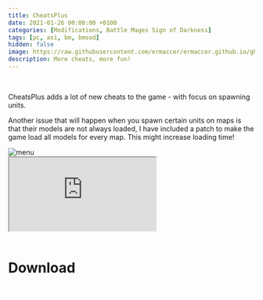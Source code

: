 ```yaml
---
title: CheatsPlus
date: 2021-01-26 00:00:00 +0100
categories: [Modifications, Battle Mages Sign of Darkness]
tags: [pc, asi, bm, bmsod]   
hidden: false
image: https://raw.githubusercontent.com/ermaccer/ermaccer.github.io/gh-pages/assets/mods/bmsod/cht/1.jpg
description: More cheats, more fun!
---
```


<a class="btn btn-block btn-dark bg-dark text-gray btn-sm" style="color: white;" href="/posts/cheatsplusbm" role="button">
Battle Mages Version
</a>


CheatsPlus adds a lot of new cheats to the game - with focus on spawning units.

Another issue that will happen when you spawn certain units on maps is that their models are not always loaded, I have included a patch
to make the game load all models for every map. This might increase loading time!

<img class="img-fluid mx-auto" alt="menu" src="{% link assets/mods/bmsod/cht/1.jpg %}">


<div class="embed-responsive embed-responsive-16by9">
  <iframe class="embed-responsive-item" src="https://www.youtube.com/embed/nPwlBTo-LPM" allowfullscreen></iframe>
</div>

<br>

# Download


<a class="btn btn-block btn-dark bg-dark text-gray btn-lg" style="color: white;" href="https://github.com/ermaccer/BMSODHook/releases/download/CheatsPlus/CheatsPlus.zip" role="button">
<i class="fas fa-download"></i>
Download
</a>

<a class="btn btn-block btn-dark bg-dark text-gray btn-lg" style="color: white;" href="https://github.com/ermaccer/BMSODHook/" role="button">
<i class="fab fa-github"></i>
View Source (BMSODHook)
</a>

